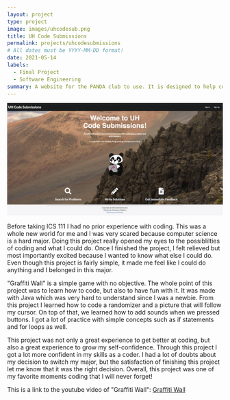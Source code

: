 ```yaml
---
layout: project
type: project
image: images/uhcodesub.png
title: UH Code Submissions
permalink: projects/uhcodesubmissions
# All dates must be YYYY-MM-DD format!
date: 2021-05-14
labels:
  - Final Project
  - Software Engineering
summary: A website for the PANDA club to use. It is designed to help computer science majors practice algorithm problems.
---
```


<img class="ui medium right floated rounded image" src="../images/landing.png">

Before taking ICS 111 I had no prior experience with coding. This was a whole new world for me and I was very scared because computer science is a hard major. Doing this project really opened my eyes to the possiblilties of coding and what I could do. Once I finished the project, I felt relieved but most importantly excited because I wanted to know what else I could do. Even though this project is fairly simple, it made me feel like I could do anything and I belonged in this major.

"Graffiti Wall" is a simple game with no objective. The whole point of this project was to learn how to code, but also to have fun with it. It was made with Java which was very hard to understand since I was a newbie. From this project I learned how to code a randomizer and a picture that will follow my cursor. On top of that, we learned how to add sounds when we pressed buttons. I got a lot of practice with simple concepts such as if statements and for loops as well.

This project was not only a great experience to get better at coding, but also a great experience to grow my self-confidence. Through this project I got a lot more confident in my skills as a coder. I had a lot of doubts about my decision to switch my major, but the satisfaction of finishing this project let me know that it was the right decision. Overall, this project was one of my favorite moments coding that I will never forget!


This is a link to the youtube video of "Graffiti Wall": [Graffiti Wall](https://www.youtube.com/watch?v=wtv7Y137whI)
